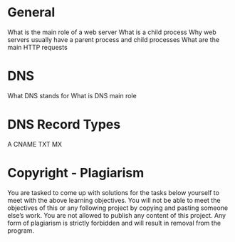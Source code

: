 # General
What is the main role of a web server
What is a child process
Why web servers usually have a parent process and child processes
What are the main HTTP requests
# DNS
What DNS stands for
What is DNS main role
# DNS Record Types
A
CNAME
TXT
MX
# Copyright - Plagiarism
You are tasked to come up with solutions for the tasks below yourself to meet with the above learning objectives.
You will not be able to meet the objectives of this or any following project by copying and pasting someone else’s work.
You are not allowed to publish any content of this project.
Any form of plagiarism is strictly forbidden and will result in removal from the program.
